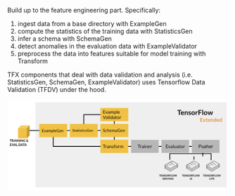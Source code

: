 Build up to the feature engineering part. Specifically:

1. ingest data from a base directory with ExampleGen
1. compute the statistics of the training data with StatisticsGen
1. infer a schema with SchemaGen
1. detect anomalies in the evaluation data with ExampleValidator
1. preprocess the data into features suitable for model training with Transform

TFX components that deal with data validation and analysis (i.e. StatisticsGen, SchemaGen, ExampleValidator) uses Tensorflow Data Validation (TFDV) under the hood. 

<img src='feature_eng_pipeline.png'>
